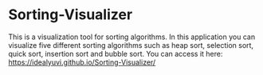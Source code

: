 # Sorting-Visualizer
This is a visualization tool for sorting algorithms. In this application you can visualize five different sorting algorithms such as heap sort, selection sort, quick sort, insertion sort and bubble sort. You can access it here: https://idealyuvi.github.io/Sorting-Visualizer/
